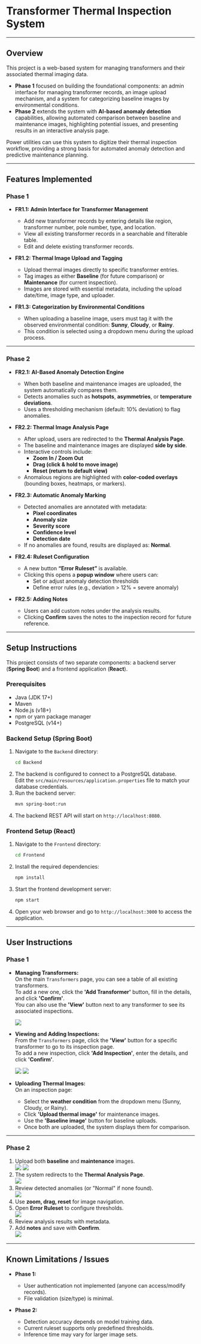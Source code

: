 # Transformer Thermal Inspection System

---

## Overview
This project is a web-based system for managing transformers and their associated thermal imaging data.  

- **Phase 1** focused on building the foundational components: an admin interface for managing transformer records, an image upload mechanism, and a system for categorizing baseline images by environmental conditions.  
- **Phase 2** extends the system with **AI-based anomaly detection** capabilities, allowing automated comparison between baseline and maintenance images, highlighting potential issues, and presenting results in an interactive analysis page.  

Power utilities can use this system to digitize their thermal inspection workflow, providing a strong basis for automated anomaly detection and predictive maintenance planning.

---

## Features Implemented

### Phase 1
* **FR1.1: Admin Interface for Transformer Management**
  * Add new transformer records by entering details like region, transformer number, pole number, type, and location.
  * View all existing transformer records in a searchable and filterable table.
  * Edit and delete existing transformer records.

* **FR1.2: Thermal Image Upload and Tagging**
  * Upload thermal images directly to specific transformer entries.
  * Tag images as either **Baseline** (for future comparison) or **Maintenance** (for current inspection).
  * Images are stored with essential metadata, including the upload date/time, image type, and uploader.

* **FR1.3: Categorization by Environmental Conditions**
  * When uploading a baseline image, users must tag it with the observed environmental condition: **Sunny**, **Cloudy**, or **Rainy**.
  * This condition is selected using a dropdown menu during the upload process.

---

### Phase 2
* **FR2.1: AI-Based Anomaly Detection Engine**
  * When both baseline and maintenance images are uploaded, the system automatically compares them.
  * Detects anomalies such as **hotspots**, **asymmetries**, or **temperature deviations**.
  * Uses a thresholding mechanism (default: 10% deviation) to flag anomalies.

* **FR2.2: Thermal Image Analysis Page**
  * After upload, users are redirected to the **Thermal Analysis Page**.
  * The baseline and maintenance images are displayed **side by side**.
  * Interactive controls include:
    - **Zoom In / Zoom Out**
    - **Drag (click & hold to move image)**
    - **Reset (return to default view)**
  * Anomalous regions are highlighted with **color-coded overlays** (bounding boxes, heatmaps, or markers).

* **FR2.3: Automatic Anomaly Marking**
  * Detected anomalies are annotated with metadata:
    - **Pixel coordinates**
    - **Anomaly size**
    - **Severity score**
    - **Confidence level**
    - **Detection date**
  * If no anomalies are found, results are displayed as: **Normal**.

* **FR2.4: Ruleset Configuration**
  * A new button **“Error Ruleset”** is available.
  * Clicking this opens a **popup window** where users can:
    - Set or adjust anomaly detection thresholds
    - Define error rules (e.g., deviation > 12% = severe anomaly)
   
* **FR2.5: Adding Notes**
  * Users can add custom notes under the analysis results.
  * Clicking **Confirm** saves the notes to the inspection record for future reference.


---

## Setup Instructions

This project consists of two separate components: a backend server (**Spring Boot**) and a frontend application (**React**).

### Prerequisites
* Java (JDK 17+)
* Maven
* Node.js (v18+)
* npm or yarn package manager
* PostgreSQL (v14+)

### Backend Setup (Spring Boot)
1. Navigate to the `Backend` directory:
    ```sh
    cd Backend
    ```
2. The backend is configured to connect to a PostgreSQL database.  
   Edit the `src/main/resources/application.properties` file to match your database credentials.
3. Run the backend server:
    ```sh
    mvn spring-boot:run
    ```
4. The backend REST API will start on `http://localhost:8080`.

### Frontend Setup (React)
1. Navigate to the `Frontend` directory:
    ```sh
    cd Frontend
    ```
2. Install the required dependencies:
    ```sh
    npm install
    ```
3. Start the frontend development server:
    ```sh
    npm start
    ```
4. Open your web browser and go to `http://localhost:3000` to access the application.

---

## User Instructions

### Phase 1
* **Managing Transformers:**  
  On the main `Transformers` page, you can see a table of all existing transformers.  
  To add a new one, click the **'Add Transformer'** button, fill in the details, and click **'Confirm'**.  
  You can also use the **'View'** button next to any transformer to see its associated inspections.

  ![](Images/1.png)

* **Viewing and Adding Inspections:**  
  From the `Transformers` page, click the **'View'** button for a specific transformer to go to its inspection page.  
  To add a new inspection, click **'Add Inspection'**, enter the details, and click **'Confirm'**.

  ![](Images/2.png)
  ![](Images/3.png)

* **Uploading Thermal Images:**  
  On an inspection page:
  * Select the **weather condition** from the dropdown menu (Sunny, Cloudy, or Rainy).  
  * Click **'Upload thermal image'** for maintenance images.  
  * Use the **'Baseline image'** button for baseline uploads.  
  * Once both are uploaded, the system displays them for comparison.

---

### Phase 2
1. Upload both **baseline** and **maintenance** images.  
![](Images/5.jpeg)
![](Images/6.jpeg)
2. The system redirects to the **Thermal Analysis Page**.  
![](Images/7.jpeg)
3. Review detected anomalies (or "Normal" if none found).  
![](Images/8.jpeg)
4. Use **zoom, drag, reset** for image navigation.  
5. Open **Error Ruleset** to configure thresholds.  
![](Images/9.png)
6. Review analysis results with metadata.  
7. Add **notes** and save with **Confirm**.  
![](Images/10.png)

---

## Known Limitations / Issues
* **Phase 1:**  
  - User authentication not implemented (anyone can access/modify records).  
  - File validation (size/type) is minimal.  

* **Phase 2:**  
  - Detection accuracy depends on model training data.  
  - Current ruleset supports only predefined thresholds.  
  - Inference time may vary for larger image sets.  



